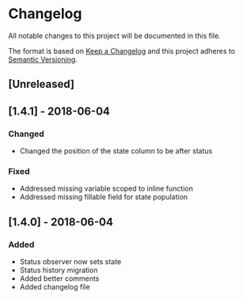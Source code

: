 # Changelog
All notable changes to this project will be documented in this file.

The format is based on [Keep a Changelog](http://keepachangelog.com/en/1.0.0/)
and this project adheres to [Semantic Versioning](http://semver.org/spec/v2.0.0.html).

## [Unreleased]

## [1.4.1] - 2018-06-04
### Changed
- Changed the position of the state column to be after status

### Fixed
- Addressed missing variable scoped to inline function
- Addressed missing fillable field for state population


## [1.4.0] - 2018-06-04
### Added
- Status observer now sets state
- Status history migration
- Added better comments
- Added changelog file